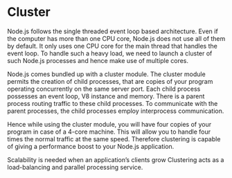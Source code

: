 # Cluster
Node.js follows the single threaded event loop based architecture. 
Even if the computer has more than one CPU core, Node.js does not use all of them by default. 
It only uses one CPU core for the main thread that handles the event loop.
To handle such a heavy load, we need to launch a cluster of such Node.js processes and hence make use of multiple cores.

Node.js comes bundled up with a cluster module.
The cluster module permits the creation of child processes, that are copies of your program operating concurrently on the same server port.
Each child process possesses an event loop, V8 instance and memory. 
There is a parent process routing traffic to these child processes. 
To communicate with the parent processes, the child processes employ interprocess communication.

Hence while using the cluster module, you will have four copies of your program in case of a 4-core machine.
This will allow you to handle four times the normal traffic at the same speed.
Therefore clustering is capable of giving a performance boost to your Node.js application.

Scalability is needed when an application’s clients grow
Clustering acts as a load-balancing and parallel processing service.